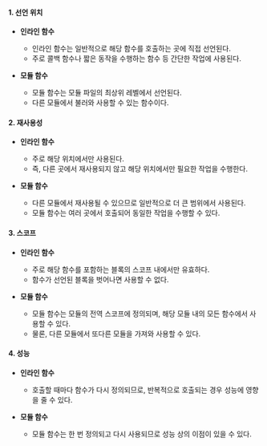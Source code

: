 
#### 1. **선언 위치**

- **인라인 함수**
	- 인라인 함수는 일반적으로 해당 함수를 호출하는 곳에 직접 선언된다.
	- 주로 콜백 함수나 짧은 동작을 수행하는 함수 등 간단한 작업에 사용된다.

- **모듈 함수**
	- 모듈 함수는 모듈 파일의 최상위 레벨에서 선언된다. 
	- 다른 모듈에서 불러와 사용할 수 있는 함수이다.

#### 2. **재사용성**

- **인라인 함수**
	- 주로 해당 위치에서만 사용된다.
	- 즉, 다른 곳에서 재사용되지 않고 해당 위치에서만 필요한 작업을 수행한다.

- **모듈 함수**
	- 다른 모듈에서 재사용될 수 있으므로 일반적으로 더 큰 범위에서 사용된다. 
	- 모듈 함수는 여러 곳에서 호출되어 동일한 작업을 수행할 수 있다.

#### 3. **스코프**

- **인라인 함수**
	- 주로 해당 함수를 포함하는 블록의 스코프 내에서만 유효하다.
	- 함수가 선언된 블록을 벗어나면 사용할 수 없다.

- **모듈 함수**
	- 모듈 함수는 모듈의 전역 스코프에 정의되며, 해당 모듈 내의 모든 함수에서 사용할 수 있다.
	- 물론, 다른 모듈에서 또다른 모듈을 가져와 사용할 수 있다.

#### 4. **성능**

- **인라인 함수**
	- 호출할 때마다 함수가 다시 정의되므로, 반복적으로 호출되는 경우 성능에 영향을 줄 수 있다.

- **모듈 함수**
	- 모듈 함수는 한 번 정의되고 다시 사용되므로 성능 상의 이점이 있을 수 있다.
